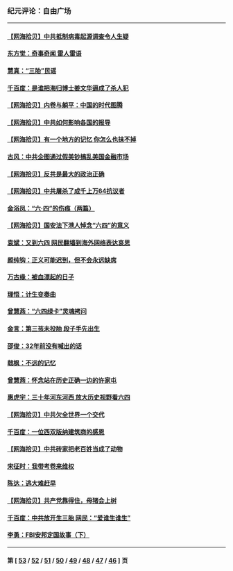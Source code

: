 ### 纪元评论：自由广场
---
#### [【网海拾贝】中共抵制病毒起源调查令人生疑](../../pages/nsc993/n13017785.md) 
#### [东方觉：奇事奇闻 雷人雷语](../../pages/nsc993/n13017577.md) 
#### [慧真：“三胎”民谣](../../pages/nsc993/n13017394.md) 
#### [千百度：是谁把海归博士姜文华逼成了杀人犯](../../pages/nsc993/n13015218.md) 
#### [【网海拾贝】内卷与躺平：中国的时代图腾](../../pages/nsc993/n13016128.md) 
#### [【网海拾贝】中共如何影响各国的报导](../../pages/nsc993/n13012599.md) 
#### [【网海拾贝】有一个地方的记忆 你怎么也抹不掉](../../pages/nsc993/n13009802.md) 
#### [古风：中共企图通过假美钞搞乱美国金融市场](../../pages/nsc993/n13009626.md) 
#### [【网海拾贝】反共是最大的政治正确](../../pages/nsc993/n13007051.md) 
#### [【网海拾贝】中共屠杀了成千上万64抗议者](../../pages/nsc993/n13002713.md) 
#### [金浴凤：“六·四”的伤痕（两篇）](../../pages/nsc993/n13001719.md) 
#### [【网海拾贝】国安法下港人悼念“六四”的意义](../../pages/nsc993/n13001039.md) 
#### [袁斌：又到六四 网民翻墙到海外网络表达哀思](../../pages/nsc993/n13000995.md) 
#### [颜纯钩：正义可能迟到，但不会永远缺席](../../pages/nsc993/n13000920.md) 
#### [万古缘：被血漂起的日子](../../pages/nsc993/n13000914.md) 
#### [理悟：计生变奏曲](../../pages/nsc993/n13000414.md) 
#### [曾慧燕：“六四绿卡”灵魂拷问](../../pages/nsc993/n13000277.md) 
#### [金言：第三孩未投胎 段子手先出生](../../pages/nsc993/n13000215.md) 
#### [邵俊：32年前没有喊出的话](../../pages/nsc993/n13000181.md) 
#### [戟枫：不远的记忆](../../pages/nsc993/n13000121.md) 
#### [曾慧燕：怀念站在历史正确一边的许家屯](../../pages/nsc993/n13000073.md) 
#### [惠虎宇：三十年河东河西 放大历史视野看六四](../../pages/nsc993/n13000018.md) 
#### [【网海拾贝】中共欠全世界一个交代](../../pages/nsc993/n12998706.md) 
#### [千百度：一位西双版纳建筑商的感恩](../../pages/nsc993/n12998487.md) 
#### [【网海拾贝】中共砖家把老百姓当成了动物](../../pages/nsc993/n12993483.md) 
#### [宋征时：我带考卷来维权](../../pages/nsc993/n12994088.md) 
#### [陈达：逃大难赶早](../../pages/nsc993/n12993569.md) 
#### [【网海拾贝】共产党靠得住，母猪会上树](../../pages/nsc993/n12990730.md) 
#### [千百度：中共放开生三胎 网民：“爱谁生谁生”](../../pages/nsc993/n12990644.md) 
#### [李勇：FBI安邦定国故事（下）](../../pages/nsc993/n12987854.md) 

---
#### 第 [ [53](./53.md) / [52](./52.md) / [51](./51.md) / [50](./50.md) / [49](./49.md) / [48](./48.md) / [47](./47.md) / [46](./46.md) ] 页
